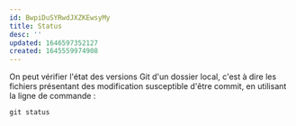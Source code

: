 ```yaml
---
id: BwpiDuSYRwdJXZKEwsyMy
title: Status
desc: ''
updated: 1646597352127
created: 1645559974908
---
```


On peut vérifier l'état des versions Git d'un dossier local, c'est à dire les fichiers présentant des modification susceptible d'être commit, en utilisant la ligne de commande :

```shell
git status
```
